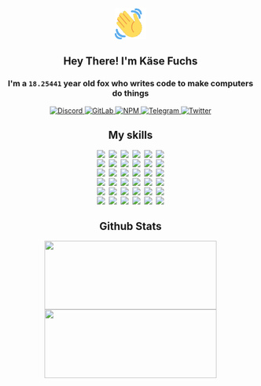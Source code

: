 <div><p align=center><img src=./resources/images/wave.gif width=64px height=64px></p><h2 align=center>Hey There! I'm Käse Fuchs</h2><h3 align=center>I'm a <code>18.25441</code> year old fox who writes code to make computers do things</h3><p align=center><a href=https://discord.com/users/507526681125322772><img alt=Discord src="https://img.shields.io/badge/Discord-5865F2?logo=discord&logoColor=white&style=flat-square#48257260a7c75203ae81cc85dd4a307e"> </a><a href=https://gitlab.com/kasefuchs><img alt=GitLab src="https://img.shields.io/badge/GitLab-330F63?logo=gitlab&logoColor=white&style=flat-square#48257260a7c75203ae81cc85dd4a307e"> </a><a href=https://npmjs.com/~kasefuchs><img alt=NPM src="https://img.shields.io/badge/NPM-CB3837?logo=npm&logoColor=white&style=flat-square#48257260a7c75203ae81cc85dd4a307e"> </a><a href=https://t.me/kasefuchs><img alt=Telegram src="https://img.shields.io/badge/Telegram-2CA5E0?logo=telegram&logoColor=white&style=flat-square#48257260a7c75203ae81cc85dd4a307e"> </a><a href=https://twitter.com/kasefuchs><img alt=Twitter src="https://img.shields.io/badge/Twitter-1DA1F2?logo=twitter&logoColor=white&style=flat-square#48257260a7c75203ae81cc85dd4a307e"></a></p><h2 align=center>My skills</h2><p align=center><a href=https://aws.amazon.com/ ><picture><source srcset="https://skillicons.dev/icons?i=aws&theme=dark#48257260a7c75203ae81cc85dd4a307e" media="(prefers-color-scheme: dark)"><source srcset="https://skillicons.dev/icons?i=aws&theme=light#48257260a7c75203ae81cc85dd4a307e" media="(prefers-color-scheme: light), (prefers-color-scheme: no-preference)"><img src="https://skillicons.dev/icons?i=aws&theme=light#48257260a7c75203ae81cc85dd4a307e"></picture></a>&nbsp;&nbsp;<a href=https://en.wikipedia.org/wiki/Bash_(Unix_shell)><picture><source srcset="https://skillicons.dev/icons?i=bash&theme=dark#48257260a7c75203ae81cc85dd4a307e" media="(prefers-color-scheme: dark)"><source srcset="https://skillicons.dev/icons?i=bash&theme=light#48257260a7c75203ae81cc85dd4a307e" media="(prefers-color-scheme: light), (prefers-color-scheme: no-preference)"><img src="https://skillicons.dev/icons?i=bash&theme=light#48257260a7c75203ae81cc85dd4a307e"></picture></a>&nbsp;&nbsp;<a href=https://discord.com/developers/docs><picture><source srcset="https://skillicons.dev/icons?i=bots&theme=dark#48257260a7c75203ae81cc85dd4a307e" media="(prefers-color-scheme: dark)"><source srcset="https://skillicons.dev/icons?i=bots&theme=light#48257260a7c75203ae81cc85dd4a307e" media="(prefers-color-scheme: light), (prefers-color-scheme: no-preference)"><img src="https://skillicons.dev/icons?i=bots&theme=light#48257260a7c75203ae81cc85dd4a307e"></picture></a>&nbsp;&nbsp;<a href=https://www.cloudflare.com/ ><picture><source srcset="https://skillicons.dev/icons?i=cloudflare&theme=dark#48257260a7c75203ae81cc85dd4a307e" media="(prefers-color-scheme: dark)"><source srcset="https://skillicons.dev/icons?i=cloudflare&theme=light#48257260a7c75203ae81cc85dd4a307e" media="(prefers-color-scheme: light), (prefers-color-scheme: no-preference)"><img src="https://skillicons.dev/icons?i=cloudflare&theme=light#48257260a7c75203ae81cc85dd4a307e"></picture></a>&nbsp;&nbsp;<a href=https://en.wikipedia.org/wiki/CSS><picture><source srcset="https://skillicons.dev/icons?i=css&theme=dark#48257260a7c75203ae81cc85dd4a307e" media="(prefers-color-scheme: dark)"><source srcset="https://skillicons.dev/icons?i=css&theme=light#48257260a7c75203ae81cc85dd4a307e" media="(prefers-color-scheme: light), (prefers-color-scheme: no-preference)"><img src="https://skillicons.dev/icons?i=css&theme=light#48257260a7c75203ae81cc85dd4a307e"></picture></a>&nbsp;&nbsp;<a href=https://www.docker.com/ ><picture><source srcset="https://skillicons.dev/icons?i=docker&theme=dark#48257260a7c75203ae81cc85dd4a307e" media="(prefers-color-scheme: dark)"><source srcset="https://skillicons.dev/icons?i=docker&theme=light#48257260a7c75203ae81cc85dd4a307e" media="(prefers-color-scheme: light), (prefers-color-scheme: no-preference)"><img src="https://skillicons.dev/icons?i=docker&theme=light#48257260a7c75203ae81cc85dd4a307e"></picture></a><br><a href=https://www.electronjs.org/ ><picture><source srcset="https://skillicons.dev/icons?i=electron&theme=dark#48257260a7c75203ae81cc85dd4a307e" media="(prefers-color-scheme: dark)"><source srcset="https://skillicons.dev/icons?i=electron&theme=light#48257260a7c75203ae81cc85dd4a307e" media="(prefers-color-scheme: light), (prefers-color-scheme: no-preference)"><img src="https://skillicons.dev/icons?i=electron&theme=light#48257260a7c75203ae81cc85dd4a307e"></picture></a>&nbsp;&nbsp;<a href=https://expressjs.com/ ><picture><source srcset="https://skillicons.dev/icons?i=express&theme=dark#48257260a7c75203ae81cc85dd4a307e" media="(prefers-color-scheme: dark)"><source srcset="https://skillicons.dev/icons?i=express&theme=light#48257260a7c75203ae81cc85dd4a307e" media="(prefers-color-scheme: light), (prefers-color-scheme: no-preference)"><img src="https://skillicons.dev/icons?i=express&theme=light#48257260a7c75203ae81cc85dd4a307e"></picture></a>&nbsp;&nbsp;<a href=https://www.figma.com/ ><picture><source srcset="https://skillicons.dev/icons?i=figma&theme=dark#48257260a7c75203ae81cc85dd4a307e" media="(prefers-color-scheme: dark)"><source srcset="https://skillicons.dev/icons?i=figma&theme=light#48257260a7c75203ae81cc85dd4a307e" media="(prefers-color-scheme: light), (prefers-color-scheme: no-preference)"><img src="https://skillicons.dev/icons?i=figma&theme=light#48257260a7c75203ae81cc85dd4a307e"></picture></a>&nbsp;&nbsp;<a href=https://firebase.google.com/ ><picture><source srcset="https://skillicons.dev/icons?i=firebase&theme=dark#48257260a7c75203ae81cc85dd4a307e" media="(prefers-color-scheme: dark)"><source srcset="https://skillicons.dev/icons?i=firebase&theme=light#48257260a7c75203ae81cc85dd4a307e" media="(prefers-color-scheme: light), (prefers-color-scheme: no-preference)"><img src="https://skillicons.dev/icons?i=firebase&theme=light#48257260a7c75203ae81cc85dd4a307e"></picture></a>&nbsp;&nbsp;<a href=https://flask.palletsprojects.com/ ><picture><source srcset="https://skillicons.dev/icons?i=flask&theme=dark#48257260a7c75203ae81cc85dd4a307e" media="(prefers-color-scheme: dark)"><source srcset="https://skillicons.dev/icons?i=flask&theme=light#48257260a7c75203ae81cc85dd4a307e" media="(prefers-color-scheme: light), (prefers-color-scheme: no-preference)"><img src="https://skillicons.dev/icons?i=flask&theme=light#48257260a7c75203ae81cc85dd4a307e"></picture></a>&nbsp;&nbsp;<a href=https://cloud.google.com/ ><picture><source srcset="https://skillicons.dev/icons?i=gcp&theme=dark#48257260a7c75203ae81cc85dd4a307e" media="(prefers-color-scheme: dark)"><source srcset="https://skillicons.dev/icons?i=gcp&theme=light#48257260a7c75203ae81cc85dd4a307e" media="(prefers-color-scheme: light), (prefers-color-scheme: no-preference)"><img src="https://skillicons.dev/icons?i=gcp&theme=light#48257260a7c75203ae81cc85dd4a307e"></picture></a><br><a href=https://git-scm.com/ ><picture><source srcset="https://skillicons.dev/icons?i=git&theme=dark#48257260a7c75203ae81cc85dd4a307e" media="(prefers-color-scheme: dark)"><source srcset="https://skillicons.dev/icons?i=git&theme=light#48257260a7c75203ae81cc85dd4a307e" media="(prefers-color-scheme: light), (prefers-color-scheme: no-preference)"><img src="https://skillicons.dev/icons?i=git&theme=light#48257260a7c75203ae81cc85dd4a307e"></picture></a>&nbsp;&nbsp;<a href=https://github.com/ ><picture><source srcset="https://skillicons.dev/icons?i=github&theme=dark#48257260a7c75203ae81cc85dd4a307e" media="(prefers-color-scheme: dark)"><source srcset="https://skillicons.dev/icons?i=github&theme=light#48257260a7c75203ae81cc85dd4a307e" media="(prefers-color-scheme: light), (prefers-color-scheme: no-preference)"><img src="https://skillicons.dev/icons?i=github&theme=light#48257260a7c75203ae81cc85dd4a307e"></picture></a>&nbsp;&nbsp;<a href=https://gitlab.com/ ><picture><source srcset="https://skillicons.dev/icons?i=gitlab&theme=dark#48257260a7c75203ae81cc85dd4a307e" media="(prefers-color-scheme: dark)"><source srcset="https://skillicons.dev/icons?i=gitlab&theme=light#48257260a7c75203ae81cc85dd4a307e" media="(prefers-color-scheme: light), (prefers-color-scheme: no-preference)"><img src="https://skillicons.dev/icons?i=gitlab&theme=light#48257260a7c75203ae81cc85dd4a307e"></picture></a>&nbsp;&nbsp;<a href=https://www.heroku.com/ ><picture><source srcset="https://skillicons.dev/icons?i=heroku&theme=dark#48257260a7c75203ae81cc85dd4a307e" media="(prefers-color-scheme: dark)"><source srcset="https://skillicons.dev/icons?i=heroku&theme=light#48257260a7c75203ae81cc85dd4a307e" media="(prefers-color-scheme: light), (prefers-color-scheme: no-preference)"><img src="https://skillicons.dev/icons?i=heroku&theme=light#48257260a7c75203ae81cc85dd4a307e"></picture></a>&nbsp;&nbsp;<a href=https://en.wikipedia.org/wiki/HTML><picture><source srcset="https://skillicons.dev/icons?i=html&theme=dark#48257260a7c75203ae81cc85dd4a307e" media="(prefers-color-scheme: dark)"><source srcset="https://skillicons.dev/icons?i=html&theme=light#48257260a7c75203ae81cc85dd4a307e" media="(prefers-color-scheme: light), (prefers-color-scheme: no-preference)"><img src="https://skillicons.dev/icons?i=html&theme=light#48257260a7c75203ae81cc85dd4a307e"></picture></a>&nbsp;&nbsp;<a href=https://en.wikipedia.org/wiki/JavaScript><picture><source srcset="https://skillicons.dev/icons?i=js&theme=dark#48257260a7c75203ae81cc85dd4a307e" media="(prefers-color-scheme: dark)"><source srcset="https://skillicons.dev/icons?i=js&theme=light#48257260a7c75203ae81cc85dd4a307e" media="(prefers-color-scheme: light), (prefers-color-scheme: no-preference)"><img src="https://skillicons.dev/icons?i=js&theme=light#48257260a7c75203ae81cc85dd4a307e"></picture></a><br><a href=https://en.wikipedia.org/wiki/Linux><picture><source srcset="https://skillicons.dev/icons?i=linux&theme=dark#48257260a7c75203ae81cc85dd4a307e" media="(prefers-color-scheme: dark)"><source srcset="https://skillicons.dev/icons?i=linux&theme=light#48257260a7c75203ae81cc85dd4a307e" media="(prefers-color-scheme: light), (prefers-color-scheme: no-preference)"><img src="https://skillicons.dev/icons?i=linux&theme=light#48257260a7c75203ae81cc85dd4a307e"></picture></a>&nbsp;&nbsp;<a href=https://mui.com/ ><picture><source srcset="https://skillicons.dev/icons?i=materialui&theme=dark#48257260a7c75203ae81cc85dd4a307e" media="(prefers-color-scheme: dark)"><source srcset="https://skillicons.dev/icons?i=materialui&theme=light#48257260a7c75203ae81cc85dd4a307e" media="(prefers-color-scheme: light), (prefers-color-scheme: no-preference)"><img src="https://skillicons.dev/icons?i=materialui&theme=light#48257260a7c75203ae81cc85dd4a307e"></picture></a>&nbsp;&nbsp;<a href=https://en.wikipedia.org/wiki/Markdown><picture><source srcset="https://skillicons.dev/icons?i=md&theme=dark#48257260a7c75203ae81cc85dd4a307e" media="(prefers-color-scheme: dark)"><source srcset="https://skillicons.dev/icons?i=md&theme=light#48257260a7c75203ae81cc85dd4a307e" media="(prefers-color-scheme: light), (prefers-color-scheme: no-preference)"><img src="https://skillicons.dev/icons?i=md&theme=light#48257260a7c75203ae81cc85dd4a307e"></picture></a>&nbsp;&nbsp;<a href=https://www.mongodb.com/ ><picture><source srcset="https://skillicons.dev/icons?i=mongodb&theme=dark#48257260a7c75203ae81cc85dd4a307e" media="(prefers-color-scheme: dark)"><source srcset="https://skillicons.dev/icons?i=mongodb&theme=light#48257260a7c75203ae81cc85dd4a307e" media="(prefers-color-scheme: light), (prefers-color-scheme: no-preference)"><img src="https://skillicons.dev/icons?i=mongodb&theme=light#48257260a7c75203ae81cc85dd4a307e"></picture></a>&nbsp;&nbsp;<a href=https://www.mysql.com/ ><picture><source srcset="https://skillicons.dev/icons?i=mysql&theme=dark#48257260a7c75203ae81cc85dd4a307e" media="(prefers-color-scheme: dark)"><source srcset="https://skillicons.dev/icons?i=mysql&theme=light#48257260a7c75203ae81cc85dd4a307e" media="(prefers-color-scheme: light), (prefers-color-scheme: no-preference)"><img src="https://skillicons.dev/icons?i=mysql&theme=light#48257260a7c75203ae81cc85dd4a307e"></picture></a>&nbsp;&nbsp;<a href=https://nextjs.org/ ><picture><source srcset="https://skillicons.dev/icons?i=nextjs&theme=dark#48257260a7c75203ae81cc85dd4a307e" media="(prefers-color-scheme: dark)"><source srcset="https://skillicons.dev/icons?i=nextjs&theme=light#48257260a7c75203ae81cc85dd4a307e" media="(prefers-color-scheme: light), (prefers-color-scheme: no-preference)"><img src="https://skillicons.dev/icons?i=nextjs&theme=light#48257260a7c75203ae81cc85dd4a307e"></picture></a><br><a href=https://nodejs.org/en/ ><picture><source srcset="https://skillicons.dev/icons?i=nodejs&theme=dark#48257260a7c75203ae81cc85dd4a307e" media="(prefers-color-scheme: dark)"><source srcset="https://skillicons.dev/icons?i=nodejs&theme=light#48257260a7c75203ae81cc85dd4a307e" media="(prefers-color-scheme: light), (prefers-color-scheme: no-preference)"><img src="https://skillicons.dev/icons?i=nodejs&theme=light#48257260a7c75203ae81cc85dd4a307e"></picture></a>&nbsp;&nbsp;<a href=https://www.postgresql.org/ ><picture><source srcset="https://skillicons.dev/icons?i=postgres&theme=dark#48257260a7c75203ae81cc85dd4a307e" media="(prefers-color-scheme: dark)"><source srcset="https://skillicons.dev/icons?i=postgres&theme=light#48257260a7c75203ae81cc85dd4a307e" media="(prefers-color-scheme: light), (prefers-color-scheme: no-preference)"><img src="https://skillicons.dev/icons?i=postgres&theme=light#48257260a7c75203ae81cc85dd4a307e"></picture></a>&nbsp;&nbsp;<a href=https://learn.microsoft.com/en-us/powershell/ ><picture><source srcset="https://skillicons.dev/icons?i=powershell&theme=dark#48257260a7c75203ae81cc85dd4a307e" media="(prefers-color-scheme: dark)"><source srcset="https://skillicons.dev/icons?i=powershell&theme=light#48257260a7c75203ae81cc85dd4a307e" media="(prefers-color-scheme: light), (prefers-color-scheme: no-preference)"><img src="https://skillicons.dev/icons?i=powershell&theme=light#48257260a7c75203ae81cc85dd4a307e"></picture></a>&nbsp;&nbsp;<a href=https://www.python.org/ ><picture><source srcset="https://skillicons.dev/icons?i=py&theme=dark#48257260a7c75203ae81cc85dd4a307e" media="(prefers-color-scheme: dark)"><source srcset="https://skillicons.dev/icons?i=py&theme=light#48257260a7c75203ae81cc85dd4a307e" media="(prefers-color-scheme: light), (prefers-color-scheme: no-preference)"><img src="https://skillicons.dev/icons?i=py&theme=light#48257260a7c75203ae81cc85dd4a307e"></picture></a>&nbsp;&nbsp;<a href=https://www.raspberrypi.org/ ><picture><source srcset="https://skillicons.dev/icons?i=raspberrypi&theme=dark#48257260a7c75203ae81cc85dd4a307e" media="(prefers-color-scheme: dark)"><source srcset="https://skillicons.dev/icons?i=raspberrypi&theme=light#48257260a7c75203ae81cc85dd4a307e" media="(prefers-color-scheme: light), (prefers-color-scheme: no-preference)"><img src="https://skillicons.dev/icons?i=raspberrypi&theme=light#48257260a7c75203ae81cc85dd4a307e"></picture></a>&nbsp;&nbsp;<a href=https://reactjs.org/ ><picture><source srcset="https://skillicons.dev/icons?i=react&theme=dark#48257260a7c75203ae81cc85dd4a307e" media="(prefers-color-scheme: dark)"><source srcset="https://skillicons.dev/icons?i=react&theme=light#48257260a7c75203ae81cc85dd4a307e" media="(prefers-color-scheme: light), (prefers-color-scheme: no-preference)"><img src="https://skillicons.dev/icons?i=react&theme=light#48257260a7c75203ae81cc85dd4a307e"></picture></a><br><a href=https://redux.js.org/ ><picture><source srcset="https://skillicons.dev/icons?i=redux&theme=dark#48257260a7c75203ae81cc85dd4a307e" media="(prefers-color-scheme: dark)"><source srcset="https://skillicons.dev/icons?i=redux&theme=light#48257260a7c75203ae81cc85dd4a307e" media="(prefers-color-scheme: light), (prefers-color-scheme: no-preference)"><img src="https://skillicons.dev/icons?i=redux&theme=light#48257260a7c75203ae81cc85dd4a307e"></picture></a>&nbsp;&nbsp;<a href=https://en.wikipedia.org/wiki/Regular_expression><picture><source srcset="https://skillicons.dev/icons?i=regex&theme=dark#48257260a7c75203ae81cc85dd4a307e" media="(prefers-color-scheme: dark)"><source srcset="https://skillicons.dev/icons?i=regex&theme=light#48257260a7c75203ae81cc85dd4a307e" media="(prefers-color-scheme: light), (prefers-color-scheme: no-preference)"><img src="https://skillicons.dev/icons?i=regex&theme=light#48257260a7c75203ae81cc85dd4a307e"></picture></a>&nbsp;&nbsp;<a href=https://en.wikipedia.org/wiki/Sass_(stylesheet_language)><picture><source srcset="https://skillicons.dev/icons?i=sass&theme=dark#48257260a7c75203ae81cc85dd4a307e" media="(prefers-color-scheme: dark)"><source srcset="https://skillicons.dev/icons?i=sass&theme=light#48257260a7c75203ae81cc85dd4a307e" media="(prefers-color-scheme: light), (prefers-color-scheme: no-preference)"><img src="https://skillicons.dev/icons?i=sass&theme=light#48257260a7c75203ae81cc85dd4a307e"></picture></a>&nbsp;&nbsp;<a href=https://www.typescriptlang.org/ ><picture><source srcset="https://skillicons.dev/icons?i=ts&theme=dark#48257260a7c75203ae81cc85dd4a307e" media="(prefers-color-scheme: dark)"><source srcset="https://skillicons.dev/icons?i=ts&theme=light#48257260a7c75203ae81cc85dd4a307e" media="(prefers-color-scheme: light), (prefers-color-scheme: no-preference)"><img src="https://skillicons.dev/icons?i=ts&theme=light#48257260a7c75203ae81cc85dd4a307e"></picture></a>&nbsp;&nbsp;<a href=https://unity.com/ ><picture><source srcset="https://skillicons.dev/icons?i=unity&theme=dark#48257260a7c75203ae81cc85dd4a307e" media="(prefers-color-scheme: dark)"><source srcset="https://skillicons.dev/icons?i=unity&theme=light#48257260a7c75203ae81cc85dd4a307e" media="(prefers-color-scheme: light), (prefers-color-scheme: no-preference)"><img src="https://skillicons.dev/icons?i=unity&theme=light#48257260a7c75203ae81cc85dd4a307e"></picture></a>&nbsp;&nbsp;<a href=https://workers.cloudflare.com/ ><picture><source srcset="https://skillicons.dev/icons?i=workers&theme=dark#48257260a7c75203ae81cc85dd4a307e" media="(prefers-color-scheme: dark)"><source srcset="https://skillicons.dev/icons?i=workers&theme=light#48257260a7c75203ae81cc85dd4a307e" media="(prefers-color-scheme: light), (prefers-color-scheme: no-preference)"><img src="https://skillicons.dev/icons?i=workers&theme=light#48257260a7c75203ae81cc85dd4a307e"></picture></a><br></p><h2 align=center>Github Stats</h2><p align=center><picture><source srcset="https://github-readme-stats-kasefuchs.vercel.app/api/?count_private=true&hide_border=true&hide_rank=true&line_height=20&hide_title=true&username=Kasefuchs&theme=dark#48257260a7c75203ae81cc85dd4a307e" media="(prefers-color-scheme: dark)"><source srcset="https://github-readme-stats-kasefuchs.vercel.app/api/?count_private=true&hide_border=true&hide_rank=true&line_height=20&hide_title=true&username=Kasefuchs&theme=light#48257260a7c75203ae81cc85dd4a307e" media="(prefers-color-scheme: light), (prefers-color-scheme: no-preference)"><img align=middle width=350 height=140 src="https://github-readme-stats-kasefuchs.vercel.app/api/?count_private=true&hide_border=true&hide_rank=true&line_height=20&hide_title=true&username=Kasefuchs&theme=light#48257260a7c75203ae81cc85dd4a307e"></picture><picture><source srcset="https://github-readme-stats-kasefuchs.vercel.app/api/top-langs/?count_private=true&hide_border=true&layout=compact&username=Kasefuchs&theme=dark#48257260a7c75203ae81cc85dd4a307e" media="(prefers-color-scheme: dark)"><source srcset="https://github-readme-stats-kasefuchs.vercel.app/api/top-langs/?count_private=true&hide_border=true&layout=compact&username=Kasefuchs&theme=light#48257260a7c75203ae81cc85dd4a307e" media="(prefers-color-scheme: light), (prefers-color-scheme: no-preference)"><img align=middle width=350 height=140 src="https://github-readme-stats-kasefuchs.vercel.app/api/top-langs/?count_private=true&hide_border=true&layout=compact&username=Kasefuchs&theme=light#48257260a7c75203ae81cc85dd4a307e"></picture></p><img src="https://hit.yhype.me/github/profile?user_id=64592097#48257260a7c75203ae81cc85dd4a307e" alt=""></div>
